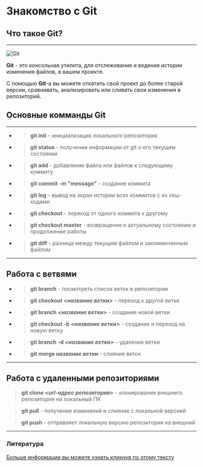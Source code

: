 # Знакомство с **Git**

## Что такое **Git**?

---

![Git](/git.png)

**Git** - это консольная утилита, для отслеживания и ведения истории изменения файлов, в вашем проекте.

С помощью **Git**-a вы можете откатить свой проект до более старой версии, сравнивать, анализировать или сливать свои изменения в репозиторий.

## Основные комманды **Git**

---


+ >**git init** - инициализация локального репозитория
 
 + >**git status** - получение информации от git о его текущем состоянии 

 + >**git add** - добавление файла или файлов к следующему коммиту

+ >**git commit -m "message"** - создание коммита

+ >**git log** - вывод на экран истории всех коммитов с их хеш-кодами

+ >**git checkout** - переход от одного коммита к другому

+ >**git checkout master** - возвращение к актуальному состоянию и продолжение работы

+ >**git diff** - разница между текущим файлом и закоммиченным файлом

---

## Работа с ветвями

+ > **git branch** - посмотреть список веток в репозитории

+ > **git checkout *<название ветки>*** - переход к другой ветке

+ >**git branch *<название ветки>*** - создание новой ветки

+ >**git checkout -b *<название ветки>*** - создание и переход на новую ветку

+ >**git branch -d *<название ветки>*** - удаление ветки

+ >**git merge *название ветки*** - слияние веток

---

 ## Работа с удаленными репозиториями

 > **git сlone *<url-адрес репозитория>*** - клонирование внешнего репозитория на локальный ПК

 > **git pull** - получение изменений и слияние с локальной версией

 > **git push** - отправляет локальную версию репозитория на внешний

---

### Литература

[Больше информации вы можете узнать кликнув по этому тексту](https://habr.com/ru/post/541258/)